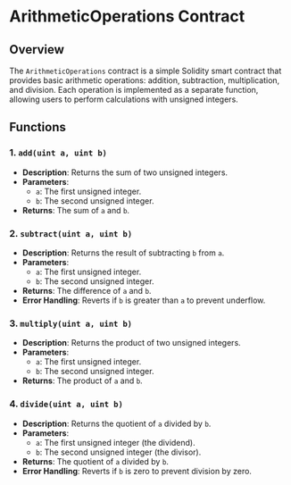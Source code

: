 # ArithmeticOperations Contract

## Overview

The `ArithmeticOperations` contract is a simple Solidity smart contract that provides basic arithmetic operations: addition, subtraction, multiplication, and division. Each operation is implemented as a separate function, allowing users to perform calculations with unsigned integers.

## Functions

### 1. `add(uint a, uint b)`

- **Description**: Returns the sum of two unsigned integers.
- **Parameters**:
  - `a`: The first unsigned integer.
  - `b`: The second unsigned integer.
- **Returns**: The sum of `a` and `b`.

### 2. `subtract(uint a, uint b)`

- **Description**: Returns the result of subtracting `b` from `a`.
- **Parameters**:
  - `a`: The first unsigned integer.
  - `b`: The second unsigned integer.
- **Returns**: The difference of `a` and `b`.
- **Error Handling**: Reverts if `b` is greater than `a` to prevent underflow.

### 3. `multiply(uint a, uint b)`

- **Description**: Returns the product of two unsigned integers.
- **Parameters**:
  - `a`: The first unsigned integer.
  - `b`: The second unsigned integer.
- **Returns**: The product of `a` and `b`.

### 4. `divide(uint a, uint b)`

- **Description**: Returns the quotient of `a` divided by `b`.
- **Parameters**:
  - `a`: The first unsigned integer (the dividend).
  - `b`: The second unsigned integer (the divisor).
- **Returns**: The quotient of `a` divided by `b`.
- **Error Handling**: Reverts if `b` is zero to prevent division by zero.

